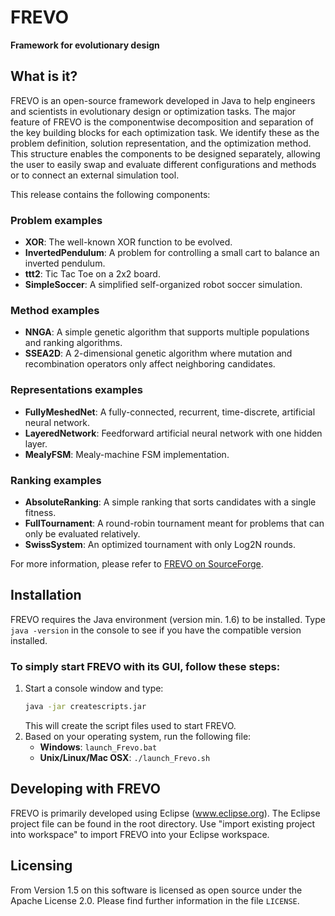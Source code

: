 # FREVO

**Framework for evolutionary design**

## What is it?

FREVO is an open-source framework developed in Java to help engineers and scientists in evolutionary design or optimization tasks. The major feature of FREVO is the componentwise decomposition and separation of the key building blocks for each optimization task. We identify these as the problem definition, solution representation, and the optimization method. This structure enables the components to be designed separately, allowing the user to easily swap and evaluate different configurations and methods or to connect an external simulation tool.

This release contains the following components:

### Problem examples
- **XOR**: The well-known XOR function to be evolved.
- **InvertedPendulum**: A problem for controlling a small cart to balance an inverted pendulum.
- **ttt2**: Tic Tac Toe on a 2x2 board.
- **SimpleSoccer**: A simplified self-organized robot soccer simulation.

### Method examples
- **NNGA**: A simple genetic algorithm that supports multiple populations and ranking algorithms.
- **SSEA2D**: A 2-dimensional genetic algorithm where mutation and recombination operators only affect neighboring candidates.

### Representations examples
- **FullyMeshedNet**: A fully-connected, recurrent, time-discrete, artificial neural network.
- **LayeredNetwork**: Feedforward artificial neural network with one hidden layer.
- **MealyFSM**: Mealy-machine FSM implementation.

### Ranking examples
- **AbsoluteRanking**: A simple ranking that sorts candidates with a single fitness.
- **FullTournament**: A round-robin tournament meant for problems that can only be evaluated relatively.
- **SwissSystem**: An optimized tournament with only Log2N rounds.

For more information, please refer to [FREVO on SourceForge](http://sourceforge.net/p/frevo).

## Installation

FREVO requires the Java environment (version min. 1.6) to be installed. Type `java -version` in the console to see if you have the compatible version installed.

### To simply start FREVO with its GUI, follow these steps:

1. Start a console window and type:
    ```sh
    java -jar createscripts.jar
    ```
    This will create the script files used to start FREVO.
2. Based on your operating system, run the following file:
    - **Windows**: `launch_Frevo.bat`
    - **Unix/Linux/Mac OSX**: `./launch_Frevo.sh`

## Developing with FREVO

FREVO is primarily developed using Eclipse (www.eclipse.org). The Eclipse project file can be found in the root directory. Use "import existing project into workspace" to import FREVO into your Eclipse workspace.

## Licensing

From Version 1.5 on this software is licensed as open source under the Apache License 2.0. Please find further information in the file `LICENSE`.


